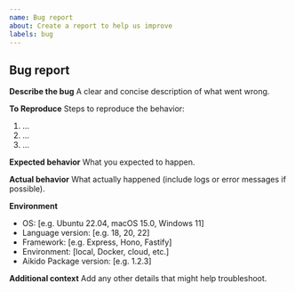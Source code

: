 ```yaml
---
name: Bug report
about: Create a report to help us improve
labels: bug
---
```


## Bug report

**Describe the bug**
A clear and concise description of what went wrong.

**To Reproduce**
Steps to reproduce the behavior:
1. …
2. …
3. …

**Expected behavior**
What you expected to happen.

**Actual behavior**
What actually happened (include logs or error messages if possible).

**Environment**
- OS: [e.g. Ubuntu 22.04, macOS 15.0, Windows 11]
- Language version: [e.g. 18, 20, 22]
- Framework: [e.g. Express, Hono, Fastify]
- Environment: [local, Docker, cloud, etc.]
- Aikido Package version: [e.g. 1.2.3]

**Additional context**
Add any other details that might help troubleshoot.
